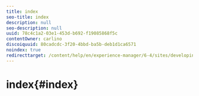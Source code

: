 ```yaml
---
title: index
seo-title: index
description: null
seo-description: null
uuid: 78c4c1a2-03e1-453d-b692-f19085868f5c
contentOwner: carlino
discoiquuid: 80cadcdc-3f20-4bbd-ba5b-deb1d1ca6571
noindex: true
redirecttarget: /content/help/en/experience-manager/6-4/sites/developing/using/reference-materials
---
```


# index{#index}


